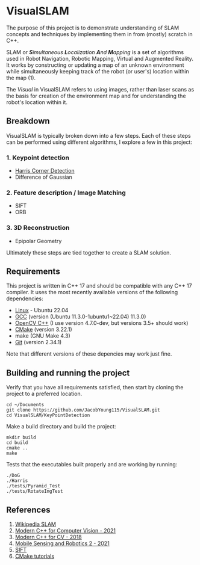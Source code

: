 # VisualSLAM
The purpose of this project is to demonstrate understanding of SLAM concepts and techniques by implementing them in from (mostly) scratch in C++.

SLAM or _**S**imultaneous **L**ocalization **A**nd **M**apping_ is a set of algorithms used in Robot Navigation, Robotic Mapping, Virtual and Augmented Reality. It works by constructing or updating a map of an unknown environment while simultaneously keeping track of the robot (or user's) location within the map (1).

The _Visual_ in VisualSLAM refers to using images, rather than laser scans as the basis for creation of the environment map and for understanding the robot's location within it.


## Breakdown
VisualSLAM is typically broken down into a few steps.
Each of these steps can be performed using different algorithms, I explore a few in this project:

### 1. Keypoint detection
* [Harris Corner Detection](http://www.bmva.org/bmvc/1988/avc-88-023.pdf)
* Difference of Gaussian

### 2. Feature description / Image Matching
* SIFT
* ORB

### 3. 3D Reconstruction
* Epipolar Geometry

Ultimately these steps are tied together to create a SLAM solution.


## Requirements
This project is written in C++ 17 and should be compatible with any C++ 17 compiler. It uses the most recently available versions of the following dependencies:
* [Linux](https://ubuntu.com/download/desktop) - Ubuntu 22.04
* [GCC](http://gcc.gnu.org/) (version (Ubuntu 11.3.0-1ubuntu1~22.04) 11.3.0)
* [OpenCV C++](https://docs.opencv.org/4.x/d7/d9f/tutorial_linux_install.html) (I use version 4.7.0-dev, but versions 3.5+ should work)
* [CMake](https://cmake.org/) (version 3.22.1)
* make (GNU Make 4.3)
* [Git](https://git-scm.com/) (version 2.34.1)

Note that different versions of these depencies may work just fine.


## Building and running the project
Verify that you have all requirements satisfied, then start by cloning the project to a preferred location.
```
cd ~/Documents
git clone https://github.com/JacobYoung115/VisualSLAM.git
cd VisualSLAM/KeyPointDetection
```

Make a build directory and build the project:
```
mkdir build
cd build
cmake ..
make
```

Tests that the executables built properly and are working by running:
```
./DoG
./Harris
./tests/Pyramid_Test
./tests/RotateImgTest
```


## References
1. [Wikipedia SLAM](https://en.wikipedia.org/wiki/Simultaneous_localization_and_mapping)
2. [Modern C++ for Computer Vision - 2021](https://www.ipb.uni-bonn.de/teaching/cpp-2021/lectures/)
3. [Modern C++ for CV - 2018](https://www.ipb.uni-bonn.de/teaching/modern-cpp/#slides)
4. [Mobile Sensing and Robotics 2 - 2021](https://www.youtube.com/playlist?list=PLgnQpQtFTOGQh_J16IMwDlji18SWQ2PZ6)
5. [SIFT](https://www.cs.ubc.ca/~lowe/papers/ijcv04.pdf)
6. [CMake tutorials](https://www.youtube.com/watch?v=_yFPO1ofyF0&list=PLK6MXr8gasrGmIiSuVQXpfFuE1uPT615s)

